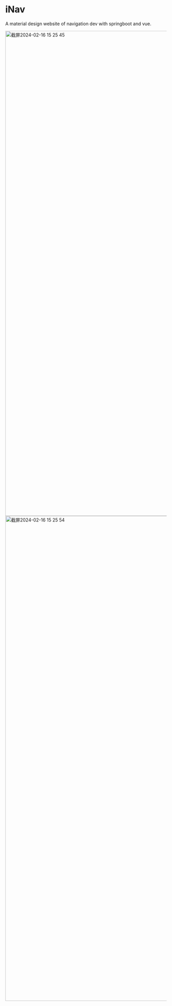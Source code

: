 # iNav
A material design website of navigation dev with springboot and vue.

<img width="1512" alt="截屏2024-02-16 15 25 45" src="https://github.com/itscola/iNav/assets/47351250/b2f5a464-ef28-4500-ad5a-581af0aae533">
<img width="1512" alt="截屏2024-02-16 15 25 54" src="https://github.com/itscola/iNav/assets/47351250/df6a331b-c391-4ef4-ac53-7831532358a3">
